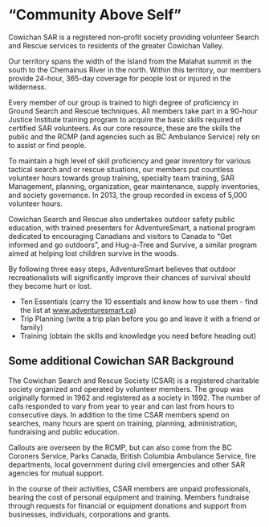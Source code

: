 # “Community Above Self”

Cowichan SAR is a registered non-profit society providing volunteer Search and Rescue services to residents of the greater Cowichan Valley.

Our territory spans the width of the Island from the Malahat summit in the south to the Chemainus River in the north. Within this territory, our members provide 24-hour, 365-day coverage for people lost or injured in the wilderness.

Every member of our group is trained to high degree of proficiency in Ground Search and Rescue techniques. All members take part in a 90-hour Justice Institute training program to acquire the basic skills required of certified SAR volunteers. As our core resource, these are the skills the public and the RCMP (and agencies such as BC Ambulance Service) rely on to assist or find people.

To maintain a high level of skill proficiency and gear inventory for various tactical search and or rescue situations, our members put countless volunteer hours towards group training, specialty team training, SAR Management, planning, organization, gear maintenance, supply inventories, and society governance. In 2013, the group recorded in excess of 5,000 volunteer hours.

Cowichan Search and Rescue also undertakes outdoor safety public education, with trained presenters for AdventureSmart, a national program dedicated to encouraging Canadians and visitors to Canada to “Get informed and go outdoors”, and Hug-a-Tree and Survive, a similar program aimed at helping lost children survive in the woods.

By following three easy steps, AdventureSmart believes that outdoor recreationalists will significantly improve their chances of survival should they become hurt or lost.

+ Ten Essentials (carry the 10 essentials and know how to use them - find the list at www.adventuresmart.ca)
+ Trip Planning (write a trip plan before you go and leave it with a friend or family)
+ Training (obtain the skills and knowledge you need before heading out)

## Some additional Cowichan SAR Background

The Cowichan Search and Rescue Society (CSAR) is a registered charitable society organized and operated by volunteer members. The group was originally formed in 1962 and registered as a society in 1992. The number of calls responded to vary from year to year and can last from hours to consecutive days. In addition to the time CSAR members spend on searches, many hours are spent on training, planning, administration, fundraising and public education.

Callouts are overseen by the RCMP, but can also come from the BC Coroners Service, Parks Canada, British Columbia Ambulance Service, fire departments, local government during civil emergencies and other SAR agencies for mutual support.

In the course of their activities, CSAR members are unpaid professionals, bearing the cost of personal equipment and training. Members fundraise through requests for financial or equipment donations and support from businesses, individuals, corporations and grants.